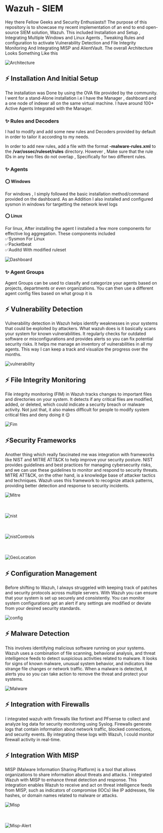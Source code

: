 
# Wazuh - SIEM

Hey there Fellow Geeks and Security Enthusiasts!! 
The purpose of this repository is to showcase my recent implementation of an end to end open-source SIEM solution, Wazuh. This included Installation and Setup , Integrating Multiple Windows and Linux Agents , Tweaking Rules and configuration to activate Vulnerability Detection and File Integrity Monitoring And Integrating MISP and AlientVault. The overall Architecture Looks Something Like this

![Architecture](./Assets/siem-proj.gif)




## ⚡ Installation And Initial Setup

The installation was Done by using the OVA file provided by the community. I went for a stand-Alone installation i.e I have the Manager , dashboard and a one node of indexer all on the same virtual machine. I have around 100+ Active Agents Integrated with the Manager.

### ✨ Rules and Decoders 
I had to modify and add some new rules and Decoders provided by default in order to tailor it according to my needs. 

In order to add new rules, add a file with the format **<id>-malware-rules.xml** to the **/var/ossec/ruleset/rules** directory. However , Make sure that the rule IDs in any two files do not overlap , Specifically for two different rules.



### ✨ Agents

#### ⭕️ Windows

For windows , I simply followed the basic installation method/command provided on the dashboard. As an Addition I also installed and configured sysmon in windows for targetting the network level logs

#### ⭕️ Linux
For linux, After installing the agent I installed a few more components for effective log aggregation. These components included  
✅Sysmon For Linux  
✅Packetbeat  
✅Auditd With modified ruleset

![Dashboard](./Assets/Wazuh-Dashboard.jpg)


### ✨ Agent Groups  
Agent Groups can be used to classify and categorize your agents based on projects, departments or even organizations. You can then use a different agent config files based on what group it is

## ⚡ Vulnerability Detection
Vulnerability detection in Wazuh helps identify weaknesses in your systems that could be exploited by attackers. What wazuh does is it basically scans your system for known vulnerabilities. It regularly checks for outdated software or misconfigurations and provides alerts so you can fix potential security risks. It helps me manage an inventory of vulnerabilities in all my agents. This way I can keep a track and visualize the progress over the months.

![vulnerability](./Assets/Wazuh-Vulnerability-Detection.jpg)


## ⚡ File Integrity Monitoring
File integrity monitoring (FIM) in Wazuh tracks changes to important files and directories on your system. It detects if any critical files are modified, added, or deleted, which could indicate a security breach or malware activity. Not just that, it also makes difficult for people to modify system critical files and deny doing it 😉

![Fim](./Assets/FIM.jpg)

## ⚡Security Frameworks

Another thing which really fascinated me was integration with frameworks like NIST and MITRE ATT&CK to help improve your security posture. NIST provides guidelines and best practices for managing cybersecurity risks, and we can use these guidelines to monitor and respond to security threats. MITRE ATT&CK, on the other hand, is a knowledge base of attacker tactics and techniques. Wazuh uses this framework to recognize attack patterns, providing better detection and response to security incidents.

![Mitre](./Assets/MITRE&ATTACKS.PNG)
<br>
<br>
<br>
<br>
![nist](./Assets/NIST-Controls.PNG)
<br>
<br>
<br>
<br>
![nistControls](./Assets/NIST-Controls.PNG)
<br>
<br>
<br>
<br>
![GeoLocation](./Assets/Geo-Location.PNG)

## ⚡ Configuration Management 

Before shifting to Wazuh, I always struggeled with keeping track of patches and security protocols across multiple servers. With Wazuh you can ensure that your system is set up securely and consistently. You can monitor system configurations get an alert if any settings are modified or deviate from your desired security standards. 

![config](./Assets/Config-Management.PNG)

## ⚡ Malware Detection

This involves identifying malicious software running on your systems. Wazuh uses a combination of file scanning, behavioral analysis, and threat intelligence feeds to detect suspicious activities related to malware. It looks for signs of known malware, unusual system behavior, and indicators like strange file changes or network traffic. When a malware is detected, it alerts you so you can take action to remove the threat and protect your systems.

![Malware](./Assets/Malware-Detection.jpg)


## ⚡ Integration with Firewalls
I integrated wazuh with firewalls like fortinet and PFsense to collect and analyze log data for security monitoring using Syslog. Firewalls generate logs that contain information about network traffic, blocked connections, and security events. By integrating these logs with Wazuh, I could monitor firewall activity in real-time. 

## ⚡ Integration With MISP

MISP (Malware Information Sharing Platform) is a tool that allows organizations to share information about threats and attacks. I integrated Wazuh with MISP to enhance threat detection and response. This integration enables Wazuh to receive and act on threat intelligence feeds from MISP, such as indicators of compromise (IOCs) like IP addresses, file hashes, or domain names related to malware or attacks.



![Misp](./Assets/MISP.PNG)
<br>
<br>
<br>
<br>
![Misp-Alert](./Assets/MISP-Alert.PNG)